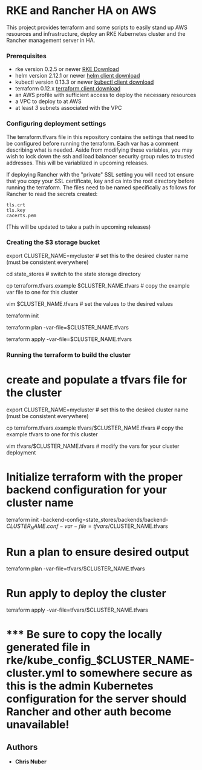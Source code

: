 # RKE and Rancher HA on AWS

This project provides terraform and some scripts to easily stand up AWS resources and infrastructure, deploy an RKE Kubernetes cluster and the Rancher management server in HA.

### Prerequisites

- rke version 0.2.5 or newer [RKE Download](https://rancher.com/docs/rke/latest/en/installation/#download-the-rke-binary) 
- helm version 2.12.1 or newer [helm client download](https://github.com/helm/helm/releases)
- kubectl version 0.13.3 or newer [kubectl client download](https://kubernetes.io/docs/tasks/tools/install-kubectl/)
- terraform 0.12.x [terraform client download](https://www.terraform.io/downloads.html)
- an AWS profile with sufficient access to deploy the necessary resources
- a VPC to deploy to at AWS
- at least *3* subnets associated with the VPC

### Configuring deployment settings

The terraform.tfvars file in this repository contains the settings that need to be configured before running the terraform.  Each var has a comment describing what is needed.  Aside from modifying these variables, you may wish to lock down the ssh and load balancer security group rules to trusted addresses.  This will be variablized in upcoming releases.

If deploying Rancher with the "private" SSL setting you will need tot ensure that you copy your SSL certificate, key and ca into the root directory before running the terraform.  The files need to be named specifically as follows for Rancher to read the secrets created:

```
tls.crt  
tls.key  
cacerts.pem  
```

(This will be updated to take a path in upcoming releases)

### Creating the S3 storage bucket 

export CLUSTER_NAME=mycluster # set this to the desired cluster name (must be consistent everywhere)

cd state_stores # switch to the state storage directory

cp terraform.tfvars.example $CLUSTER_NAME.tfvars  # copy the example var file to one for this cluster

vim $CLUSTER_NAME.tfvars # set the values to the desired values

terraform init

terraform plan -var-file=$CLUSTER_NAME.tfvars

terraform apply -var-file=$CLUSTER_NAME.tfvars

### Running the terraform to build the cluster

# create and populate a tfvars file for the cluster 

export CLUSTER_NAME=mycluster # set this to the desired cluster name (must be consistent everywhere)

cp terraform.tfvars.example tfvars/$CLUSTER_NAME.tfvars # copy the example tfvars to one for this cluster

vim tfvars/$CLUSTER_NAME.tfvars # modify the vars for your cluster deployment

# Initialize terraform with the proper backend configuration for your cluster name

terraform init -backend-config=state_stores/backends/backend-$CLUSTER_NAME.conf -var-file=tfvars/$CLUSTER_NAME.tfvars

# Run a plan to ensure desired output

terraform plan -var-file=tfvars/$CLUSTER_NAME.tfvars

# Run apply to deploy the cluster

terraform apply -var-file=tfvars/$CLUSTER_NAME.tfvars

# *** Be sure to copy the locally generated file in rke/kube_config_$CLUSTER_NAME-cluster.yml to somewhere secure as this is the admin Kubernetes configuration for the server should Rancher and other auth become unavailable!

## Authors

* **Chris Nuber**

